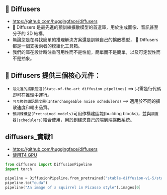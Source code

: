 ## 🤗 Diffusers
- https://github.com/huggingface/diffusers
- 🤗 Diffusers 是最先進的預訓練擴散模型的首選庫，用於生成圖像、音訊甚至分子的 3D 結構。
- 無論您是在尋找簡單的推理解決方案還是訓練自己的擴散模型， 🤗 Diffusers 都是一個支援兩者的模組化工具箱。
- 我們的庫在設計時注重可用性而不是性能，簡單而不是簡單，以及可定製性而不是抽象。

## 🤗 Diffusers 提供三個核心元件：
- `最先進的擴散管道(State-of-the-art diffusion pipelines)` ==> 只需幾行代碼即可在推理中運行。
- `可互換的雜訊調度器(Interchangeable noise schedulers)` ==> 適用於不同的擴散速度和輸出品質。
- `預訓練模型(Pretrained models)`可用作構建區塊(building blocks)，並與`調度器(schedulers)`結合使用，用於創建您自己的端到端擴散系統。

## diffusers_實戰1
- https://github.com/huggingface/diffusers
- [使用T4 GPU](diffusers_實戰1_20250609.ipynb)
```python
from diffusers import DiffusionPipeline
import torch

pipeline = DiffusionPipeline.from_pretrained("stable-diffusion-v1-5/stable-diffusion-v1-5", torch_dtype=torch.float16)
pipeline.to("cuda")
pipeline("An image of a squirrel in Picasso style").images[0]
```
